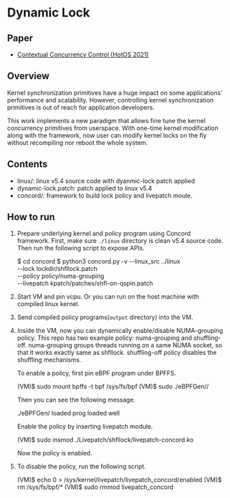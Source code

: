 # Dynamic Lock

## Paper

* [Contextual Concurrency Control (HotOS 2021)](https://sigops.org/s/conferences/hotos/2021/papers/hotos21-s08-park.pdf)

## Overview

Kernel synchronization primitives have a huge impact on some applications’
performance and scalability. However, controlling kernel synchronization
primitives is out of reach for application developers.

This work implements a new paradigm that allows fine tune the kernel concurrency
primitives from userspace. With one-time kernel modification along with the
framework, now user can modify kernel locks on the fly without recompiling nor
reboot the whole system.

## Contents

* linux/: linux v5.4 source code with dyanmic-lock patch applied
* dynamic-lock.patch: patch applied to linux v5.4
* concord/: framework to build lock policy and livepatch moule.


## How to run
1. Prepare underlying kernel and policy program using Concord framework.
   First, make sure `./linux` directory is clean v5.4 source code.
   Then run the following script to expose APIs.

	$ cd concord
	$ python3 concord.py -v --linux_src ../linux \
		--lock lockdir/shfllock.patch \
		--policy policy/numa-grouping \
		--livepatch kpatch/patches/shfl-on-qspin.patch

2. Start VM and pin vcpu. Or you can run on the host machine with compiled linux
   kernel.

3. Send compiled policy programs(`output` directory) into the VM.

4. Inside the VM, now you can dynamically enable/disable NUMA-grouping policy.
   This repo has two example policy: numa-grouping and shuffling-off.
   numa-grouping groups threads running on a same NUMA socket, so that it works
   exactly same as shfllock.
   shuffling-off policy disables the shuffling mechanisms.

	To enable a policy, first pin eBPF program under BPFFS.


	(VM)$ sudo mount bpffs -t bpf /sys/fs/bpf
	(VM)$ sudo ./eBPFGen/<policy-name>/<policy-name>


	Then you can see the following message.


	./eBPFGen/<policy-name> loaded
	prog loaded well


	Enable the policy by inserting livepatch module.


	(VM)$ sudo insmod ./Livepatch/shfllock/livepatch-concord.ko


	Now the policy is enabled.

6. To disable the policy, run the following script.


	(VM)$ echo 0 > /sys/kernel/livepatch/livepatch_concord/enabled
	(VM)$ rm /sys/fs/bpf/*
	(VM)$ sudo rmmod livepatch_concord

